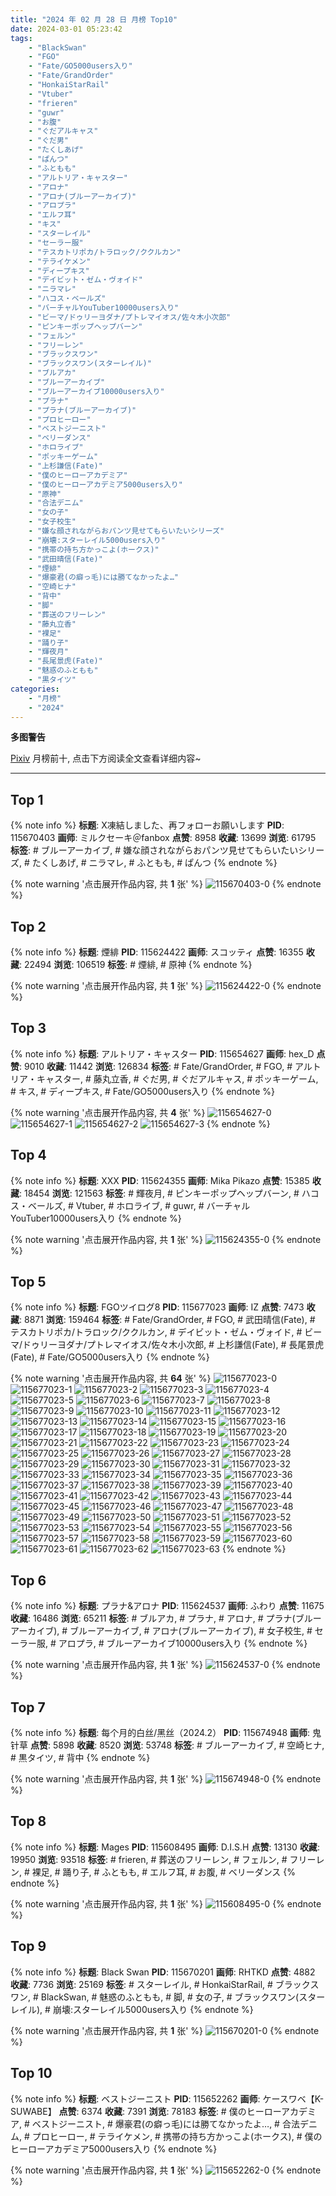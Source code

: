 ```yaml
---
title: "2024 年 02 月 28 日 月榜 Top10"
date: 2024-03-01 05:23:42
tags:
    - "BlackSwan"
    - "FGO"
    - "Fate/GO5000users入り"
    - "Fate/GrandOrder"
    - "HonkaiStarRail"
    - "Vtuber"
    - "frieren"
    - "guwr"
    - "お腹"
    - "ぐだアルキャス"
    - "ぐだ男"
    - "たくしあげ"
    - "ぱんつ"
    - "ふともも"
    - "アルトリア・キャスター"
    - "アロナ"
    - "アロナ(ブルーアーカイブ)"
    - "アロプラ"
    - "エルフ耳"
    - "キス"
    - "スターレイル"
    - "セーラー服"
    - "テスカトリポカ/トラロック/ククルカン"
    - "テライケメン"
    - "ディープキス"
    - "デイビット・ゼム・ヴォイド"
    - "ニラマレ"
    - "ハコス・ベールズ"
    - "バーチャルYouTuber10000users入り"
    - "ビーマ/ドゥリーヨダナ/プトレマイオス/佐々木小次郎"
    - "ピンキーポップヘップバーン"
    - "フェルン"
    - "フリーレン"
    - "ブラックスワン"
    - "ブラックスワン(スターレイル)"
    - "ブルアカ"
    - "ブルーアーカイブ"
    - "ブルーアーカイブ10000users入り"
    - "プラナ"
    - "プラナ(ブルーアーカイブ)"
    - "プロヒーロー"
    - "ベストジーニスト"
    - "ベリーダンス"
    - "ホロライブ"
    - "ポッキーゲーム"
    - "上杉謙信(Fate)"
    - "僕のヒーローアカデミア"
    - "僕のヒーローアカデミア5000users入り"
    - "原神"
    - "合法デニム"
    - "女の子"
    - "女子校生"
    - "嫌な顔されながらおパンツ見せてもらいたいシリーズ"
    - "崩壊:スターレイル5000users入り"
    - "携帯の持ち方かっこよ(ホークス)"
    - "武田晴信(Fate)"
    - "煙緋"
    - "爆豪君(の癖っ毛)には勝てなかったよ…"
    - "空崎ヒナ"
    - "背中"
    - "脚"
    - "葬送のフリーレン"
    - "藤丸立香"
    - "裸足"
    - "踊り子"
    - "輝夜月"
    - "長尾景虎(Fate)"
    - "魅惑のふともも"
    - "黒タイツ"
categories:
    - "月榜"
    - "2024"
---
```


<i class="fa fa-triangle-exclamation"></i>**多图警告**<i class="fa fa-triangle-exclamation"></i>

[Pixiv](https://www.pixiv.net/) 月榜前十, 点击下方阅读全文查看详细内容~

<!-- more -->

---

## Top 1

{% note info %}
**标题**: X凍結しました、再フォローお願いします
**PID**: 115670403 **画师**: ミルクセーキ＠fanbox
**点赞**: 8958 **收藏**: 13699 **浏览**: 61795
**标签**: # ブルーアーカイブ, # 嫌な顔されながらおパンツ見せてもらいたいシリーズ, # たくしあげ, # ニラマレ, # ふともも, # ぱんつ
{% endnote %}

{% note warning '点击展开作品内容, 共 **1** 张' %}
![115670403-0](https://i.pixiv.re/img-original/img/2024/02/01/19/04/58/115670403_p0.jpg)
{% endnote %}

## Top 2

{% note info %}
**标题**: 煙緋
**PID**: 115624422 **画师**: スコッティ
**点赞**: 16355 **收藏**: 22494 **浏览**: 106519
**标签**: # 煙緋, # 原神
{% endnote %}

{% note warning '点击展开作品内容, 共 **1** 张' %}
![115624422-0](https://i.pixiv.re/img-original/img/2024/01/31/00/00/23/115624422_p0.jpg)
{% endnote %}

## Top 3

{% note info %}
**标题**: アルトリア・キャスター
**PID**: 115654627 **画师**: hex_D
**点赞**: 9010 **收藏**: 11442 **浏览**: 126834
**标签**: # Fate/GrandOrder, # FGO, # アルトリア・キャスター, # 藤丸立香, # ぐだ男, # ぐだアルキャス, # ポッキーゲーム, # キス, # ディープキス, # Fate/GO5000users入り
{% endnote %}

{% note warning '点击展开作品内容, 共 **4** 张' %}
![115654627-0](https://i.pixiv.re/img-original/img/2024/02/01/01/07/06/115654627_p0.jpg)
![115654627-1](https://i.pixiv.re/img-original/img/2024/02/01/01/07/06/115654627_p1.jpg)
![115654627-2](https://i.pixiv.re/img-original/img/2024/02/01/01/07/06/115654627_p2.jpg)
![115654627-3](https://i.pixiv.re/img-original/img/2024/02/01/01/07/06/115654627_p3.jpg)
{% endnote %}

## Top 4

{% note info %}
**标题**: XXX
**PID**: 115624355 **画师**: Mika Pikazo
**点赞**: 15385 **收藏**: 18454 **浏览**: 121563
**标签**: # 輝夜月, # ピンキーポップヘップバーン, # ハコス・ベールズ, # Vtuber, # ホロライブ, # guwr, # バーチャルYouTuber10000users入り
{% endnote %}

{% note warning '点击展开作品内容, 共 **1** 张' %}
![115624355-0](https://i.pixiv.re/img-original/img/2024/01/31/00/00/06/115624355_p0.png)
{% endnote %}

## Top 5

{% note info %}
**标题**: FGOツイログ8
**PID**: 115677023 **画师**: IZ
**点赞**: 7473 **收藏**: 8871 **浏览**: 159464
**标签**: # Fate/GrandOrder, # FGO, # 武田晴信(Fate), # テスカトリポカ/トラロック/ククルカン, # デイビット・ゼム・ヴォイド, # ビーマ/ドゥリーヨダナ/プトレマイオス/佐々木小次郎, # 上杉謙信(Fate), # 長尾景虎(Fate), # Fate/GO5000users入り
{% endnote %}

{% note warning '点击展开作品内容, 共 **64** 张' %}
![115677023-0](https://i.pixiv.re/img-original/img/2024/02/01/22/49/36/115677023_p0.jpg)
![115677023-1](https://i.pixiv.re/img-original/img/2024/02/01/22/49/36/115677023_p1.jpg)
![115677023-2](https://i.pixiv.re/img-original/img/2024/02/01/22/49/36/115677023_p2.jpg)
![115677023-3](https://i.pixiv.re/img-original/img/2024/02/01/22/49/36/115677023_p3.jpg)
![115677023-4](https://i.pixiv.re/img-original/img/2024/02/01/22/49/36/115677023_p4.jpg)
![115677023-5](https://i.pixiv.re/img-original/img/2024/02/01/22/49/36/115677023_p5.jpg)
![115677023-6](https://i.pixiv.re/img-original/img/2024/02/01/22/49/36/115677023_p6.jpg)
![115677023-7](https://i.pixiv.re/img-original/img/2024/02/01/22/49/36/115677023_p7.jpg)
![115677023-8](https://i.pixiv.re/img-original/img/2024/02/01/22/49/36/115677023_p8.jpg)
![115677023-9](https://i.pixiv.re/img-original/img/2024/02/01/22/49/36/115677023_p9.jpg)
![115677023-10](https://i.pixiv.re/img-original/img/2024/02/01/22/49/36/115677023_p10.jpg)
![115677023-11](https://i.pixiv.re/img-original/img/2024/02/01/22/49/36/115677023_p11.jpg)
![115677023-12](https://i.pixiv.re/img-original/img/2024/02/01/22/49/36/115677023_p12.jpg)
![115677023-13](https://i.pixiv.re/img-original/img/2024/02/01/22/49/36/115677023_p13.jpg)
![115677023-14](https://i.pixiv.re/img-original/img/2024/02/01/22/49/36/115677023_p14.jpg)
![115677023-15](https://i.pixiv.re/img-original/img/2024/02/01/22/49/36/115677023_p15.jpg)
![115677023-16](https://i.pixiv.re/img-original/img/2024/02/01/22/49/36/115677023_p16.jpg)
![115677023-17](https://i.pixiv.re/img-original/img/2024/02/01/22/49/36/115677023_p17.jpg)
![115677023-18](https://i.pixiv.re/img-original/img/2024/02/01/22/49/36/115677023_p18.jpg)
![115677023-19](https://i.pixiv.re/img-original/img/2024/02/01/22/49/36/115677023_p19.jpg)
![115677023-20](https://i.pixiv.re/img-original/img/2024/02/01/22/49/36/115677023_p20.jpg)
![115677023-21](https://i.pixiv.re/img-original/img/2024/02/01/22/49/36/115677023_p21.jpg)
![115677023-22](https://i.pixiv.re/img-original/img/2024/02/01/22/49/36/115677023_p22.jpg)
![115677023-23](https://i.pixiv.re/img-original/img/2024/02/01/22/49/36/115677023_p23.jpg)
![115677023-24](https://i.pixiv.re/img-original/img/2024/02/01/22/49/36/115677023_p24.jpg)
![115677023-25](https://i.pixiv.re/img-original/img/2024/02/01/22/49/36/115677023_p25.jpg)
![115677023-26](https://i.pixiv.re/img-original/img/2024/02/01/22/49/36/115677023_p26.jpg)
![115677023-27](https://i.pixiv.re/img-original/img/2024/02/01/22/49/36/115677023_p27.jpg)
![115677023-28](https://i.pixiv.re/img-original/img/2024/02/01/22/49/36/115677023_p28.jpg)
![115677023-29](https://i.pixiv.re/img-original/img/2024/02/01/22/49/36/115677023_p29.jpg)
![115677023-30](https://i.pixiv.re/img-original/img/2024/02/01/22/49/36/115677023_p30.jpg)
![115677023-31](https://i.pixiv.re/img-original/img/2024/02/01/22/49/36/115677023_p31.jpg)
![115677023-32](https://i.pixiv.re/img-original/img/2024/02/01/22/49/36/115677023_p32.jpg)
![115677023-33](https://i.pixiv.re/img-original/img/2024/02/01/22/49/36/115677023_p33.jpg)
![115677023-34](https://i.pixiv.re/img-original/img/2024/02/01/22/49/36/115677023_p34.jpg)
![115677023-35](https://i.pixiv.re/img-original/img/2024/02/01/22/49/36/115677023_p35.jpg)
![115677023-36](https://i.pixiv.re/img-original/img/2024/02/01/22/49/36/115677023_p36.jpg)
![115677023-37](https://i.pixiv.re/img-original/img/2024/02/01/22/49/36/115677023_p37.jpg)
![115677023-38](https://i.pixiv.re/img-original/img/2024/02/01/22/49/36/115677023_p38.jpg)
![115677023-39](https://i.pixiv.re/img-original/img/2024/02/01/22/49/36/115677023_p39.jpg)
![115677023-40](https://i.pixiv.re/img-original/img/2024/02/01/22/49/36/115677023_p40.jpg)
![115677023-41](https://i.pixiv.re/img-original/img/2024/02/01/22/49/36/115677023_p41.jpg)
![115677023-42](https://i.pixiv.re/img-original/img/2024/02/01/22/49/36/115677023_p42.jpg)
![115677023-43](https://i.pixiv.re/img-original/img/2024/02/01/22/49/36/115677023_p43.jpg)
![115677023-44](https://i.pixiv.re/img-original/img/2024/02/01/22/49/36/115677023_p44.jpg)
![115677023-45](https://i.pixiv.re/img-original/img/2024/02/01/22/49/36/115677023_p45.jpg)
![115677023-46](https://i.pixiv.re/img-original/img/2024/02/01/22/49/36/115677023_p46.jpg)
![115677023-47](https://i.pixiv.re/img-original/img/2024/02/01/22/49/36/115677023_p47.jpg)
![115677023-48](https://i.pixiv.re/img-original/img/2024/02/01/22/49/36/115677023_p48.jpg)
![115677023-49](https://i.pixiv.re/img-original/img/2024/02/01/22/49/36/115677023_p49.jpg)
![115677023-50](https://i.pixiv.re/img-original/img/2024/02/01/22/49/36/115677023_p50.jpg)
![115677023-51](https://i.pixiv.re/img-original/img/2024/02/01/22/49/36/115677023_p51.jpg)
![115677023-52](https://i.pixiv.re/img-original/img/2024/02/01/22/49/36/115677023_p52.jpg)
![115677023-53](https://i.pixiv.re/img-original/img/2024/02/01/22/49/36/115677023_p53.jpg)
![115677023-54](https://i.pixiv.re/img-original/img/2024/02/01/22/49/36/115677023_p54.jpg)
![115677023-55](https://i.pixiv.re/img-original/img/2024/02/01/22/49/36/115677023_p55.jpg)
![115677023-56](https://i.pixiv.re/img-original/img/2024/02/01/22/49/36/115677023_p56.jpg)
![115677023-57](https://i.pixiv.re/img-original/img/2024/02/01/22/49/36/115677023_p57.jpg)
![115677023-58](https://i.pixiv.re/img-original/img/2024/02/01/22/49/36/115677023_p58.jpg)
![115677023-59](https://i.pixiv.re/img-original/img/2024/02/01/22/49/36/115677023_p59.jpg)
![115677023-60](https://i.pixiv.re/img-original/img/2024/02/01/22/49/36/115677023_p60.jpg)
![115677023-61](https://i.pixiv.re/img-original/img/2024/02/01/22/49/36/115677023_p61.jpg)
![115677023-62](https://i.pixiv.re/img-original/img/2024/02/01/22/49/36/115677023_p62.jpg)
![115677023-63](https://i.pixiv.re/img-original/img/2024/02/01/22/49/36/115677023_p63.jpg)
{% endnote %}

## Top 6

{% note info %}
**标题**: プラナ&アロナ
**PID**: 115624537 **画师**: ふわり
**点赞**: 11675 **收藏**: 16486 **浏览**: 65211
**标签**: # ブルアカ, # プラナ, # アロナ, # プラナ(ブルーアーカイブ), # ブルーアーカイブ, # アロナ(ブルーアーカイブ), # 女子校生, # セーラー服, # アロプラ, # ブルーアーカイブ10000users入り
{% endnote %}

{% note warning '点击展开作品内容, 共 **1** 张' %}
![115624537-0](https://i.pixiv.re/img-original/img/2024/01/31/00/01/04/115624537_p0.jpg)
{% endnote %}

## Top 7

{% note info %}
**标题**: 每个月的白丝/黑丝（2024.2）
**PID**: 115674948 **画师**: 鬼针草
**点赞**: 5898 **收藏**: 8520 **浏览**: 53748
**标签**: # ブルーアーカイブ, # 空崎ヒナ, # 黒タイツ, # 背中
{% endnote %}

{% note warning '点击展开作品内容, 共 **1** 张' %}
![115674948-0](https://i.pixiv.re/img-original/img/2024/02/01/21/45/26/115674948_p0.jpg)
{% endnote %}

## Top 8

{% note info %}
**标题**: Mages
**PID**: 115608495 **画师**: D.I.S.H
**点赞**: 13130 **收藏**: 19950 **浏览**: 93518
**标签**: # frieren, # 葬送のフリーレン, # フェルン, # フリーレン, # 裸足, # 踊り子, # ふともも, # エルフ耳, # お腹, # ベリーダンス
{% endnote %}

{% note warning '点击展开作品内容, 共 **1** 张' %}
![115608495-0](https://i.pixiv.re/img-original/img/2024/01/30/12/10/46/115608495_p0.jpg)
{% endnote %}

## Top 9

{% note info %}
**标题**: Black Swan
**PID**: 115670201 **画师**: RHTKD
**点赞**: 4882 **收藏**: 7736 **浏览**: 25169
**标签**: # スターレイル, # HonkaiStarRail, # ブラックスワン, # BlackSwan, # 魅惑のふともも, # 脚, # 女の子, # ブラックスワン(スターレイル), # 崩壊:スターレイル5000users入り
{% endnote %}

{% note warning '点击展开作品内容, 共 **1** 张' %}
![115670201-0](https://i.pixiv.re/img-original/img/2024/02/01/19/00/02/115670201_p0.jpg)
{% endnote %}

## Top 10

{% note info %}
**标题**: ベストジーニスト
**PID**: 115652262 **画师**: ケースワベ【K-SUWABE】
**点赞**: 6374 **收藏**: 7391 **浏览**: 78183
**标签**: # 僕のヒーローアカデミア, # ベストジーニスト, # 爆豪君(の癖っ毛)には勝てなかったよ…, # 合法デニム, # プロヒーロー, # テライケメン, # 携帯の持ち方かっこよ(ホークス), # 僕のヒーローアカデミア5000users入り
{% endnote %}

{% note warning '点击展开作品内容, 共 **1** 张' %}
![115652262-0](https://i.pixiv.re/img-original/img/2024/02/01/00/00/57/115652262_p0.jpg)
{% endnote %}
